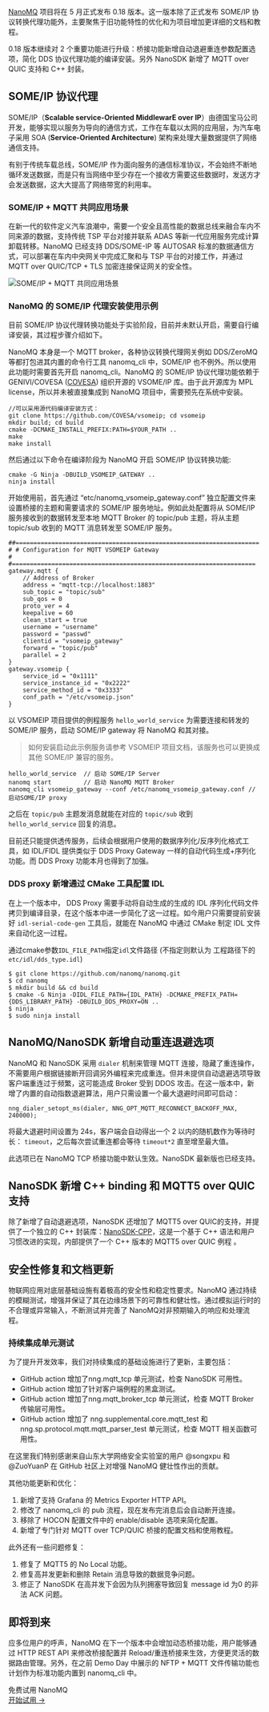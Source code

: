 [NanoMQ](https://nanomq.io/zh) 项目将在 5 月正式发布 0.18 版本。这一版本除了正式发布 SOME/IP 协议转换代理功能外，主要聚焦于旧功能特性的优化和为项目增加更详细的文档和教程。

0.18 版本继续对 2 个重要功能进行升级：桥接功能新增自动退避重连参数配置选项，简化 DDS 协议代理功能的编译安装。另外 NanoSDK 新增了 MQTT over QUIC  支持和 C++ 封装。

## SOME/IP 协议代理

SOME/IP（**Scalable service-Oriented MiddlewarE over IP**）由德国宝马公司开发，能够实现以服务为导向的通信方式，工作在车载以太网的应用层，为汽车电子采用 SOA (**Service-Oriented Architecture**) 架构来处理大量数据提供了网络通信支持。

有别于传统车载总线，SOME/IP 作为面向服务的通信标准协议，不会始终不断地循环发送数据，而是只有当网络中至少存在一个接收方需要这些数据时，发送方才会发送数据，这大大提高了网络带宽的利用率。

### SOME/IP + MQTT 共同应用场景

在新一代的软件定义汽车浪潮中，需要一个安全且高性能的数据总线来融合车内不同来源的数据，支持传统 TSP 平台对接并联系 ADAS 等新一代应用服务完成计算卸载转移。NanoMQ 已经支持 DDS/SOME-IP 等 AUTOSAR 标准的数据通信方式，可以部署在车内中央网关中完成汇聚和与 TSP 平台的对接工作，并通过MQTT over QUIC/TCP + TLS 加密连接保证网关的安全性。

![SOME/IP + MQTT 共同应用场景](https://assets.emqx.com/images/b4e0a87eeb4102d2990ad6c4e9e68878.png)

### NanoMQ 的 SOME/IP 代理安装使用示例

目前 SOME/IP 协议代理转换功能处于实验阶段，目前并未默认开启，需要自行编译安装，其过程步骤介绍如下。

NanoMQ 本身是一个 MQTT broker，各种协议转换代理网关例如 DDS/ZeroMQ 等都打包进其内置的命令行工具 nanomq_cli 中，SOME/IP 也不例外。所以使用此功能时需要首先开启 nanomq_cli。NanoMQ 的 SOME/IP 协议代理功能依赖于 GENIVI/COVESA ([COVESA](https://www.covesa.global/)) 组织开源的 VSOME/IP 库。由于此开源库为 MPL license，所以并未被直接集成到 NanoMQ 项目中，需要预先在系统中安装。

```
//可以采用源代码编译安装方式：
git clone https://github.com/COVESA/vsomeip; cd vsomeip
mkdir build; cd build
cmake -DCMAKE_INSTALL_PREFIX:PATH=$YOUR_PATH ..
make
make install
```

然后通过以下命令在编译阶段为 NanoMQ 开启 SOME/IP 协议转换功能:

```
cmake -G Ninja -DBUILD_VSOMEIP_GATEWAY ..
ninja install
```

开始使用前，首先通过 “etc/nanomq_vsomeip_gateway.conf” 独立配置文件来设置桥接的主题和需要请求的 SOME/IP 服务地址。例如此处配置将从 SOME/IP 服务接收到的数据转发至本地 MQTT Broker 的 topic/pub 主题，将从主题 topic/sub 收到的 MQTT 消息转发至 SOME/IP 服务。

```
##====================================================================
# # Configuration for MQTT VSOMEIP Gateway
# #====================================================================
gateway.mqtt {
    // Address of Broker
    address = "mqtt-tcp://localhost:1883"
    sub_topic = "topic/sub"
    sub_qos = 0
    proto_ver = 4
    keepalive = 60
    clean_start = true
    username = "username"
    password = "passwd"
    clientid = "vsomeip_gateway"
    forward = "topic/pub"
    parallel = 2
}
gateway.vsomeip {
    service_id = "0x1111"
    service_instance_id = "0x2222"
    service_method_id = "0x3333"
    conf_path = "/etc/vsomeip.json"
}
```

以 VSOMEIP 项目提供的例程服务 `hello_world_service` 为需要连接和转发的 SOME/IP 服务，启动 SOME/IP gateway 将 NanoMQ 和其对接。

> 如何安装启动此示例服务请参考 VSOMEIP 项目文档，该服务也可以更换成其他 SOME/IP 兼容的服务。

```
hello_world_service  // 启动 SOME/IP Server
nanomq start         // 启动 NanoMQ MQTT Broker
nanomq_cli vsomeip_gateway --conf /etc/nanomq_vsomeip_gateway.conf // 启动SOME/IP proxy
```

之后在 `topic/pub` 主题发消息就能在对应的 `topic/sub` 收到  `hello_world_service`  回复的消息。

目前还只能提供透传服务，后续会根据用户使用的数据序列化/反序列化格式工具，如 IDL/FIDL 提供类似于 DDS Proxy Gateway 一样的自动代码生成+序列化功能。而 DDS Proxy 功能本月也得到了加强。

### DDS proxy 新增通过 CMake 工具配置 IDL 

在上一个版本中， DDS Proxy 需要手动将自动生成的生成的 IDL 序列化代码文件拷贝到编译目录，在这个版本中进一步简化了这一过程。如今用户只需要提前安装好 `idl-serial-code-gen` 工具后，就能在 NanoMQ 中通过 CMake 制定 IDL 文件来自动化这一过程。

通过cmake参数`IDL_FILE_PATH`指定`idl`文件路径 (不指定则默认为 工程路径下的 `etc/idl/dds_type.idl`)

```
$ git clone https://github.com/nanomq/nanomq.git
$ cd nanomq
$ mkdir build && cd build
$ cmake -G Ninja -DIDL_FILE_PATH={IDL_PATH} -DCMAKE_PREFIX_PATH={DDS_LIBRARY_PATH} -DBUILD_DDS_PROXY=ON ..
$ ninja 
$ sudo ninja install
```

## NanoMQ/NanoSDK 新增自动重连退避选项

NanoMQ 和 NanoSDK 采用 `dialer` 机制来管理 MQTT 连接，隐藏了重连操作，不需要用户根据链接断开回调另外编程来完成重连。但并未提供自动退避选项导致客户端重连过于频繁，这可能造成 Broker 受到 DDOS 攻击。在这一版本中，新增了内置的自动指数退避算法，用户只需设置一个最大退避时间即可启动：

```
nng_dialer_setopt_ms(dialer, NNG_OPT_MQTT_RECONNECT_BACKOFF_MAX, 240000);
```

将最大退避时间设置为 24s，客户端会自动得出一个 2 以内的随机数作为等待时长： `timeout`，之后每次尝试重连都会等待  `timeout*2` 直至增至最大值。

此选项已在 NanoMQ TCP 桥接功能中默认生效。NanoSDK 最新版也已经支持。

## NanoSDK 新增 C++ binding 和 MQTT5 over QUIC 支持

除了新增了自动退避选项，NanoSDK 还增加了 MQTT5 over QUIC的支持，并提供了一个独立的 C++ 封装库：[NanoSDK-CPP](https://github.com/nanomq/nanosdk-cpp)，这是一个基于 C++ 语法和用户习惯改进的实现，内部提供了一个 C++ 版本的 MQTT5 over QUIC 例程 。 

## 安全性修复和文档更新

物联网应用对底层基础设施有着极高的安全性和稳定性要求。NanoMQ 通过持续的模糊测试，增强并保证了其在边缘场景下的可靠性和健壮性。通过模拟运行时的不合理或异常输入，不断测试并完善了 NanoMQ对非预期输入的响应和处理流程。

### 持续集成单元测试

为了提升开发效率，我们对持续集成的基础设施进行了更新，主要包括：

- GitHub action 增加了nng.mqtt_tcp 单元测试，检查 NanoSDK 可用性。 
- GitHub action 增加了针对客户端例程的黑盒测试。
- GitHub action 增加了nng.mqtt_broker_tcp 单元测试，检查 MQTT Broker 传输层可用性。
- GitHub action 增加了 nng.supplemental.core.mqtt_test 和  nng.sp.protocol.mqtt.mqtt_parser_test 单元测试，检查 MQTT 相关函数可用性。

在这里我们特别感谢来自山东大学网络安全实验室的用户 @songxpu 和 @ZuoYuanP 在 GitHub 社区上对增强 NanoMQ 健壮性作出的贡献。

其他功能更新和优化：

1. 新增了支持 Grafana 的 Metrics Exporter HTTP API。
2. 修改了 nanomq_cli 的 pub 流程，现在发布完消息后会自动断开连接。
3. 移除了 HOCON 配置文件中的 enable/disable 选项来简化配置。
4. 新增了专门针对 MQTT over TCP/QUIC 桥接的配置文档和使用教程。

此外还有一些问题修复：

1. 修复了 MQTT5 的 No Local 功能。
2. 修复高并发更新和删除 Retain 消息导致的数据竞争问题。
3. 修正了 NanoSDK 在高并发下会因为队列拥塞导致回复 message id 为0 的非法 ACK 问题。

## 即将到来

应多位用户的呼声，NanoMQ 在下一个版本中会增加动态桥接功能，用户能够通过 HTTP REST API 来修改桥接配置并 Reload/重连桥接来生效，方便更灵活的数据路由管理。另外，在之前 Demo Day 中展示的 NFTP + MQTT 文件传输功能也计划作为标准功能内置到 nanomq_cli 中。





<section class="promotion">
    <div>
        免费试用 NanoMQ
    </div>
    <a href="https://www.emqx.com/zh/try?product=nanomq" class="button is-gradient px-5">开始试用 →</a>
</section>

